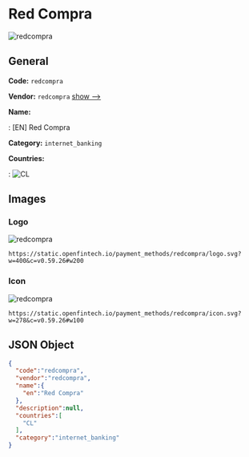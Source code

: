 
# Red Compra 
![redcompra](https://static.openfintech.io/payment_methods/redcompra/logo.svg?w=400&c=v0.59.26#w200)  

## General 
**Code:** `redcompra` 
 
**Vendor:** `redcompra` [show -->](/vendors/redcompra/) 
 
**Name:** 
 
:	[EN] Red Compra 
 
**Category:** `internet_banking` 
 
**Countries:** 
 
:	![CL](https://cdnjs.cloudflare.com/ajax/libs/flag-icon-css/3.3.0/flags/4x3/cl.svg#w24)  

## Images 

### Logo 
![redcompra](https://static.openfintech.io/payment_methods/redcompra/logo.svg?w=400&c=v0.59.26#w200)  

```
https://static.openfintech.io/payment_methods/redcompra/logo.svg?w=400&c=v0.59.26#w200
```  

### Icon 
![redcompra](https://static.openfintech.io/payment_methods/redcompra/icon.svg?w=278&c=v0.59.26#w100)  

```
https://static.openfintech.io/payment_methods/redcompra/icon.svg?w=278&c=v0.59.26#w100
```  

## JSON Object 

```json
{
  "code":"redcompra",
  "vendor":"redcompra",
  "name":{
    "en":"Red Compra"
  },
  "description":null,
  "countries":[
    "CL"
  ],
  "category":"internet_banking"
}
```  
